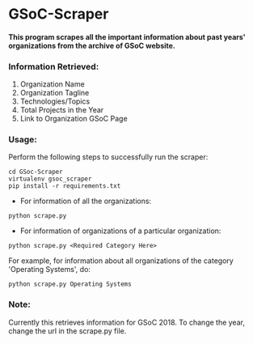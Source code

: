 # GSoC-Scraper
#### This program scrapes all the important information about past years' organizations from the archive of GSoC website.

### Information Retrieved:
1. Organization Name
2. Organization Tagline
3. Technologies/Topics
4. Total Projects in the Year
5. Link to Organization GSoC Page


### Usage:
Perform the following steps to successfully run the scraper: 

```
cd GSoc-Scraper
virtualenv gsoc_scraper
pip install -r requirements.txt
```
* For information of all the organizations:
```
python scrape.py
```

* For information of organizations of a particular organization:
```
python scrape.py <Required Category Here>
```
For example, for information about all organizations of the category 'Operating Systems', do:
```
python scrape.py Operating Systems
```



### Note:
Currently this retrieves information for GSoC 2018. To change the year, change the url in the scrape.py file.
